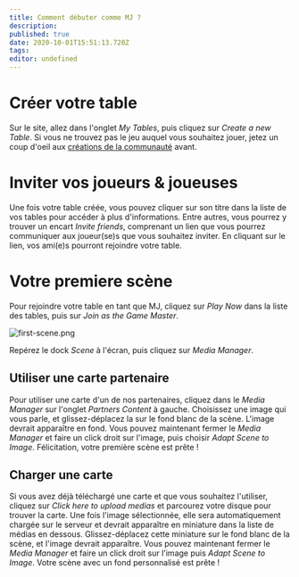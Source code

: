 ```yaml
---
title: Comment débuter comme MJ ?
description: 
published: true
date: 2020-10-01T15:51:13.720Z
tags: 
editor: undefined
---
```


# Créer votre table
Sur le site, allez dans l'onglet *My Tables*, puis cliquez sur *Create a new Table*. Si vous ne trouvez pas le jeu auquel vous souhaitez jouer, jetez un coup d'oeil aux [créations de la communauté](https://lets-role.wiki/fr/system-list) avant.

# Inviter vos joueurs & joueuses
Une fois votre table créée, vous pouvez cliquer sur son titre dans la liste de vos tables pour accéder à plus d'informations. Entre autres, vous pourrez y trouver un encart *Invite friends*, comprenant un lien que vous pourrez communiquer aux joueur(se)s que vous souhaitez inviter. En cliquant sur le lien, vos ami(e)s pourront rejoindre votre table.

# Votre premiere scène
Pour rejoindre votre table en tant que MJ, cliquez sur *Play Now* dans la liste des tables, puis sur *Join as the Game Master*.

![first-scene.png](/medias/first-scene.png)

Repérez le dock *Scene* à l'écran, puis cliquez sur *Media Manager*.

## Utiliser une carte partenaire
Pour utiliser une carte d'un de nos partenaires, cliquez dans le *Media Manager* sur l'onglet *Partners Content* à gauche. Choisissez une image qui vous parle, et glissez-déplacez la sur le fond blanc de la scène. L'image devrait apparaître en fond. Vous pouvez maintenant fermer le *Media Manager* et faire un click droit sur l'image, puis choisir *Adapt Scene to Image*. Félicitation, votre première scène est prête !

## Charger une carte
Si vous avez déjà téléchargé une carte et que vous souhaitez l'utiliser, cliquez sur *Click here to upload medias* et parcourez votre disque pour trouver la carte. Une fois l'image sélectionnée, elle sera automatiquement chargée sur le serveur et devrait apparaître en miniature dans la liste de médias en dessous. Glissez-déplacez cette miniature sur le fond blanc de la scène, et l'image devrait apparaître. Vous pouvez maintenant fermer le *Media Manager* et faire un click droit sur l'image puis *Adapt Scene to Image*. Votre scène avec un fond personnalisé est prête !
